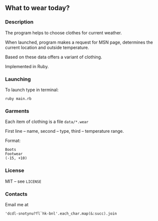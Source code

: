 ## What to wear today?

### Description

The program helps to choose clothes for current weather.

When launched, program makes a request for MSN page, determines the current location and outside temperature.

Based on these data offers a variant of clothing.

Implemented in Ruby.

### Launching

To launch type in terminal:

```
ruby main.rb
```

### Garments

Each item of clothing is a file `data/*.wear`

First line – name, second – type, third – temperature range.

Format:

```
Boots
Footwear
(-15, +10)
```

### License

MIT – see `LICENSE`

### Contacts

Email me at

```
'dcdl-snotynu?fl`hk-bnl'.each_char.map(&:succ).join
```

